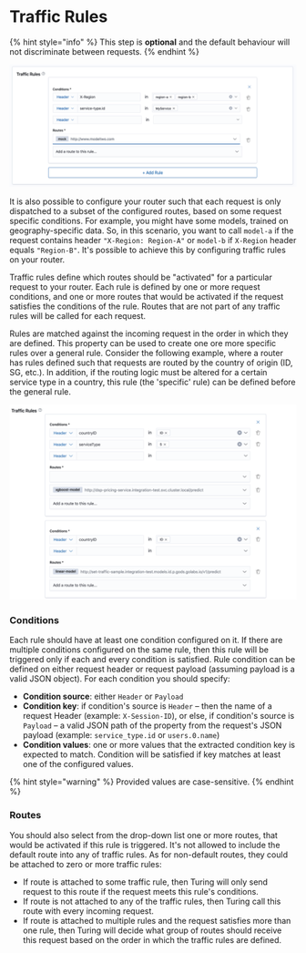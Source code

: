 # Traffic Rules

{% hint style="info" %}
This step is **optional** and the default behaviour will not discriminate between requests.
{% endhint %}

![](../.gitbook/assets/create_router_rules.png)

It is also possible to configure your router such that each request is only dispatched to a subset of the configured routes, based on some request specific conditions. For example, you might have some models, trained on geography-specific data. So, in this scenario, you want to call `model-a` if the request contains header `"X-Region: Region-A"` or `model-b` if `X-Region` header equals `"Region-B"`. It's possible to achieve this by configuring traffic rules on your router.

Traffic rules define which routes should be "activated" for a particular request to your router. Each rule is defined by one or more request conditions, and one or more routes that would be activated if the request satisfies the conditions of the rule. Routes that are not part of any traffic rules will be called for each request.

Rules are matched against the incoming request in the order in which they are defined. This property can be used to create one ore more specific rules over a general rule. Consider the following example, where a router has rules defined such that requests are routed by the country of origin (ID, SG, etc.). In addition, if the routing logic must be altered for a certain service type in a country, this rule (the 'specific' rule) can be defined before the general rule.

![](../.gitbook/assets/create_router_rules_priority.png)

### Conditions

Each rule should have at least one condition configured on it. If there are multiple conditions configured on the same rule, then this rule will be triggered only if each and every condition is satisfied.  Rule condition can be defined on either request header or request payload (assuming payload is a valid JSON object).  For each condition you should specify:

* **Condition source**: either `Header` or `Payload`
* **Condition key**: if condition's source is `Header` – then the name of a request Header (example: `X-Session-ID`), or else, if condition's source is `Payload` – a valid JSON path of the property from the request's JSON payload (example: `service_type.id` or `users.0.name`)
* **Condition values**: one or more values that the extracted condition key is expected to match. Condition will be satisfied if key matches at least one of the configured values.<br/>

{% hint style="warning" %}
Provided values are case-sensitive.
{% endhint %}

### Routes   

You should also select from the drop-down list one or more routes, that would be activated if this rule is triggered. It's not allowed to include the default route into any of traffic rules. As for non-default routes, they could be attached to zero or more traffic rules:

* If route is attached to some traffic rule, then Turing will only send request to this route if the request meets this rule's conditions.
* If route is not attached to any of the traffic rules, then Turing call this route with every incoming request.
* If route is attached to multiple rules and the request satisfies more than one rule, then Turing will decide what group of routes should receive this request based on the order in which the traffic rules are defined.
